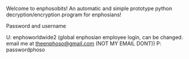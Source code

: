 Welcome to enphosobits! An automatic and simple prototype python decryption/encryption program for enphosians!

Password and username

U: enphoworldwide2 (global enphosian employee login, can be changed. email me at theenphoso@gmail.com (NOT MY EMAIL DONT))
P: passwordphoso
